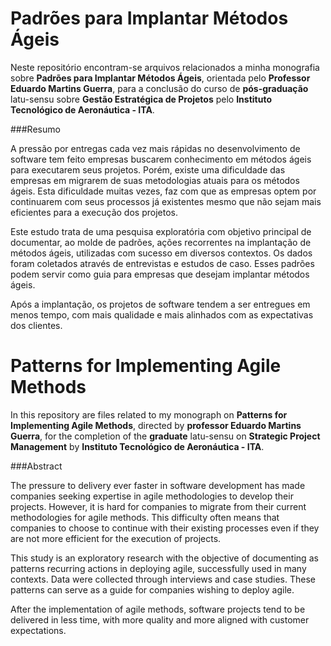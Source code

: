 Padrões para Implantar Métodos Ágeis
====================================

Neste repositório encontram-se arquivos relacionados a minha monografia sobre <b>Padrões para Implantar Métodos Ágeis</b>, orientada pelo <b>Professor Eduardo Martins Guerra</b>, para a conclusão do curso de <b>pós-graduação</b> latu-sensu sobre <b>Gestão Estratégica de Projetos</b> pelo <b>Instituto Tecnológico de Aeronáutica - ITA</b>.


###Resumo

A pressão por entregas cada vez mais rápidas no desenvolvimento de software tem feito empresas buscarem conhecimento em métodos ágeis para executarem seus projetos. Porém, existe uma dificuldade das empresas em migrarem de suas metodologias atuais para os métodos ágeis. Esta dificuldade muitas vezes, faz com que as empresas optem por continuarem com seus processos já existentes mesmo que não sejam mais eficientes para a execução dos projetos. 

Este estudo trata de uma pesquisa exploratória com objetivo principal de documentar, ao molde de padrões, ações recorrentes na implantação de métodos ágeis, utilizadas com sucesso em diversos contextos. Os dados foram coletados através de entrevistas e estudos de caso. Esses padrões podem servir como guia para empresas que desejam implantar métodos ágeis. 

Após a implantação, os projetos de software tendem a ser entregues em menos tempo, com mais qualidade e mais alinhados com as expectativas dos clientes.


Patterns for Implementing Agile Methods
=======================================

In this repository are files related to my monograph on <b>Patterns for Implementing Agile Methods</b>, directed by <b>professor Eduardo Martins Guerra</b>, for the completion of the <b>graduate</b> latu-sensu on <b>Strategic Project Management</b> by <b>Instituto Tecnológico de Aeronáutica - ITA</b>.


###Abstract

The pressure to delivery ever faster in software development has made companies seeking expertise in agile methodologies to develop their projects. However, it is hard for companies to migrate from their current methodologies for agile methods. This difficulty often means that companies to choose to continue with their existing processes even if they are not more efficient for the execution of projects. 

This study is an exploratory research with the objective of documenting as patterns recurring actions in deploying agile, successfully used in many contexts. Data were collected through interviews and case studies. These patterns can serve as a guide for companies wishing to deploy agile. 

After the implementation of agile methods, software projects tend to be delivered in less time, with more quality and more aligned with customer expectations.
